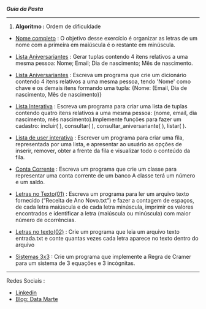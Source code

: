 __*Guia da Pasta*__

---

1. __Algoritmo :__ 
 Ordem de dificuldade 
 
* [Nome completo](https://github.com/Gabrielmarcial/Dominando_Python/blob/main/algoritmo/Nome_completo.py) : O objetivo desse exercício é organizar as letras de um nome com a primeira em maiúscula é o restante em minúscula.

* [Lista Aniversariantes](https://github.com/Gabrielmarcial/Dominando_Python/blob/main/algoritmo/Lista_Aniversariantes.py) : Gerar tuplas contendo 4 itens relativos a uma mesma pessoa: Nome; Email; Dia de nascimento; Mês de nascimento.

* [Lista Aniversariantes](https://github.com/Gabrielmarcial/Dominando_Python/blob/main/algoritmo/Lista_Aniversariantes02.py) : Escreva um programa que crie um dicionário contendo 4 itens relativos a uma mesma pessoa, 
tendo 'Nome' como chave e os demais itens formando uma tupla: {Nome: (Email, Dia de nascimento, Mês de nascimento)}

* [Lista Interativa](https://github.com/Gabrielmarcial/Dominando_Python/blob/main/algoritmo/Lista_interativa.py) : Escreva um programa para criar uma lista de tuplas contendo quatro itens relativos a uma mesma pessoa:
(nome, email, dia nascimento, mês nascimento).Implemente funções para fazer um 
cadastro: incluir( ), consultar( ), consultar_aniversariante( ), listar( ).

* [Lista de user interativa](https://github.com/Gabrielmarcial/Dominando_Python/blob/main/algoritmo/Lista_de_user_interativa.py) : Escrever um programa para criar uma fila, representada por uma lista, 
e apresentar ao usuário as opções de inserir, remover, obter a frente da fila e 
visualizar todo o conteúdo da fila.

* [Conta Corrente](https://github.com/Gabrielmarcial/Dominando_Python/blob/main/algoritmo/Conta_corrente.py) : Escreva um programa que crie um classe para representar uma conta corrente de um banco
 A classe terá um número e um saldo.

* [Letras no Texto(01)](https://github.com/Gabrielmarcial/Dominando_Python/blob/main/algoritmo/Palavras_texto.py) : Escreva um programa para ler um arquivo texto fornecido (“Receita de Ano Novo.txt”) e fazer a
contagem de espaços, de cada letra maiúscula e de cada letra minúscula, imprimir os valores
encontrados e identificar a letra (maiúscula ou minúscula) com maior número de ocorrências.

* [Letras no texto(02)](https://github.com/Gabrielmarcial/Dominando_Python/blob/main/algoritmo/Letras_texto02.py) : Crie um programa que leia um arquivo texto entrada.txt e conte quantas vezes cada letra aparece no
texto dentro do arquivo

* [Sistemas 3x3](https://github.com/Gabrielmarcial/Dominando_Python/blob/main/algoritmo/Sistemas_3x3.py ) : Crie um programa que implemente a Regra de Cramer para um sistema de 3 equações e 3 incógnitas.
---

Redes Sociais :

- [Linkedin](https://www.linkedin.com/in/gabriel-marcial-6ba93a1a1/)
- [Blog: Data Marte](https://datamarte.com/)
